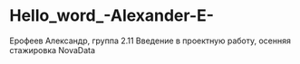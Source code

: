 # Hello_word_-Alexander-E-
Ерофеев Александр, группа 2.11
Введение в проектную работу, осенняя стажировка NovaData
